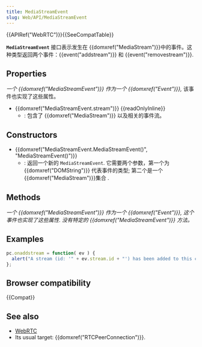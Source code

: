 ```yaml
---
title: MediaStreamEvent
slug: Web/API/MediaStreamEvent
---
```


{{APIRef("WebRTC")}}{{SeeCompatTable}}

**`MediaStreamEvent`** 接口表示发生在 {{domxref("MediaStream")}}中的事件。这种类型返回两个事件：{{event("addstream")}} 和 {{event("removestream")}}.

## Properties

_一个 {{domxref("MediaStreamEvent")}} 作为一个 {{domxref("Event")}},_ 该事件也实现了这些属性。

- {{domxref("MediaStreamEvent.stream")}} {{readOnlyInline}}
  - : 包含了 {{domxref("MediaStream")}} 以及相关的事件流。

## Constructors

- {{domxref("MediaStreamEvent.MediaStreamEvent()", "MediaStreamEvent()")}}
  - : 返回一个新的 `MediaStreamEvent`. 它需要两个参数，第一个为 {{domxref("DOMString")}} 代表事件的类型; 第二个是一个 {{domxref("MediaStream")}}集合 .

## Methods

_一个 {{domxref("MediaStreamEvent")}} 作为一个 {{domxref("Event")}}, 这个事件也实现了这些属性_. _没有特定的 _{{domxref("MediaStreamEvent")}}_ 方法。_

## Examples

```js
pc.onaddstream = function( ev ) {
  alert("A stream (id: '" + ev.stream.id + "') has been added to this connection.");
};
```

## Browser compatibility

{{Compat}}

## See also

- [WebRTC](/zh-CN/docs/Web/Guide/API/WebRTC)
- Its usual target: {{domxref("RTCPeerConnection")}}.
